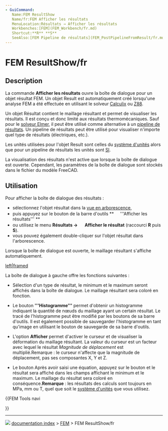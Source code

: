 ```yaml
---
- GuiCommand:
   Name:FEM ResultShow
   Name/fr:FEM Afficher les résultats
   MenuLocation:Résultats → Afficher les résultats
   Workbenches:[FEM](FEM_Workbench/fr.md)
   Shortcut:**R** **S**
   SeeAlso:[FEM Pipeline de résultats](FEM_PostPipelineFromResult/fr.md), [FEM Tutoriel](FEM_tutorial/fr.md)
---
```


# FEM ResultShow/fr

## Description

La commande **Afficher les résultats** ouvre la boîte de dialogue pour un objet résultat FEM. Un objet Result est automatiquement créé lorsqu\'une analyse FEM a été effectuée en utilisant le solveur [Calculix](FEM_SolverCalculixCxxtools/fr.md) ou [Z88](FEM_SolverZ88/fr.md).

Un objet Résultat contient le maillage résultant et permet de visualiser les résultats. Il est conçu et donc limité aux résultats thermomécaniques. Sauf pour le [solveur Elmer](FEM_SolverElmer/fr.md), il peut être utilisé comme alternative à un [pipeline de résultats](FEM_PostPipelineFromResult/fr.md). Un pipeline de résultats peut être utilisé pour visualiser n\'importe quel type de résultats (électriques, etc.).

Les unités utilisées pour l\'objet Result sont celles du [système d\'unités](Preferences_Editor/fr#Unit.C3.A9s.md) alors que pour un pipeline de résultats les unités sont [SI](https://fr.wikipedia.org/wiki/Syst%C3%A8me_international_d%27unit%C3%A9s).

La visualisation des résultats n\'est active que lorsque la boîte de dialogue est ouverte. Cependant, les paramètres de la boîte de dialogue sont stockés dans le fichier du modèle FreeCAD.



## Utilisation

Pour afficher la boîte de dialogue des résultats :

-   sélectionnez l\'objet résultat dans la [vue en arborescence](Tree_view/fr.md),
-   puis appuyez sur le bouton de la barre d\'outils **<img src="images/FEM_ResultShow.svg" width=16px> '''Afficher les résultats'''
**
-   ou utilisez le menu **Résultats → <img src="images/FEM_ResultShow.svg" width=16px> Afficher le résultat** (raccourci **R** puis **S**).
-   vous pouvez également double-cliquer sur l\'objet résultat dans l\'arborescence.

Lorsque la boîte de dialogue est ouverte, le maillage résultant s\'affiche automatiquement.

[left\|framed](File:FEM_Result-Object-Dialog.png.md)

La boîte de dialogue à gauche offre les fonctions suivantes :

-   Sélection d\'un type de résultat, le minimum et le maximum seront affichés dans la boîte de dialogue. Le maillage résultant sera coloré en fonction.

-   Le bouton **'''Histogramme'''** permet d\'obtenir un histogramme indiquant la quantité de nœuds du maillage ayant un certain résultat. Le tracé de l\'histogramme peut être modifié par les boutons de sa barre d\'outils. Il est également possible de sauvegarder l\'histogramme en tant qu\'image en utilisant le bouton de sauvegarde de sa barre d\'outils.

-   L\'option **Afficher** permet d\'activer le curseur et de visualiser la déformation du maillage résultant. La valeur du curseur est un facteur avec lequel le résultat *Magnitude de déplacement* est multiplié.Remarque : le curseur n\'affecte que la magnitude de déplacement, pas ses composantes X, Y et Z.

-   Le bouton Après avoir saisi une équation, appuyez sur le bouton et le résultat sera affiché dans les champs affichant le minimum et le maximum. Le maillage du résultat sera coloré en conséquence.**Remarque** : les résultats des calculs sont toujours en MPa, mm ou T, quel que soit le [système d\'unités](Preferences_Editor/fr#Unit.C3.A9s.md) que vous utilisez.





{{FEM Tools navi

}}



---
![](images/Button_right.svg) [documentation index](../README.md) > [FEM](Category_FEM.md) > FEM ResultShow/fr
